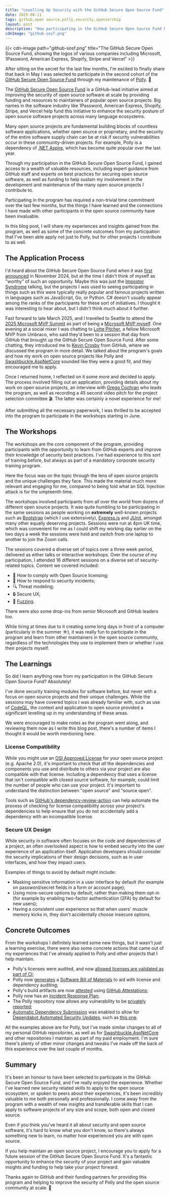 ```yaml
---
title: "Levelling Up Security with the GitHub Secure Open Source Fund"
date: 2025-08-11
tags: github,open source,polly,security,sponsorship
layout: post
description: "How participating in the GitHub Secure Open Source Fund has levelled-up security for my open source projects."
cdnImage: "github-sosf.png"
---
```


{{< cdn-image path="github-sosf.png" title="The GitHub Secure Open Source Fund, showing the logos of various companies including Microsoft, 1Password, American Express, Shopify, Stripe and Vercel" >}}

After sitting on the secret for the last few months, I'm excited to finally share that back in May I was selected to participate
in the second cohort of the [GitHub Secure Open Source Fund][github-sosf-session-2] through my maintenance of [Polly][polly]. 🎉

The [GitHub Secure Open Source Fund][github-sosf] is a GitHub-lead initiative aimed at improving the security of open source software
at scale by providing funding and resources to maintainers of popular open source projects. Big names in the software industry like
1Password, American Express, Shopify, Stripe, and Vercel help fund this initiative to enhance the security posture of open source
software projects across many language ecosystems.

Many open source projects are fundamental building blocks of countless software applications, whether open source or proprietary, and
the security of the entire software supply chain can be at risk if security vulnerabilities occur in these community-driven projects.
For example, Polly is a dependency of [.NET Aspire][aspire], which has become quite popular over the last year.

Through my participation in the GitHub Secure Open Source Fund, I gained access to a wealth of valuable resources, including expert
guidance from GitHub staff and experts on best practices for securing open source software, as well as funding to help sustain my
involvement in the development and maintenance of the many open source projects I contribute to.

<!--more-->

Participating in the program has required a non-trivial time commitment over the last few months, but the things I have learned and
the connections I have made with other participants in the open source community have been invaluable.

In this blog post, I will share my experiences and insights gained from the program, as well as some of the concrete outcomes from my
participation that I've been able apply not just to Polly, but for other projects I contribute to as well.

## The Application Process

I'd heard about the GitHub Secure Open Source Fund when it was [first announced][github-sosf-announcement] in November 2024, but at the
time I didn't think of myself as "worthy" of such an opportunity. Maybe this was just the [Impostor Syndrome][impostor-syndrome] talking,
but the projects I was used to seeing participating in things such as this were typically really popular and famous projects written in
languages such as JavaScript, Go, or Python. C# doesn't usually appear among the ranks of the participants for these sort of initiatives.
I thought it was interesting to hear about, but I didn't think much about it further.

Fast forward to late March 2025, and I travelled to Seattle to attend the [2025 Microsoft MVP Summit][mvp-summit-2025] as part of being
a [Microsoft MVP myself][mvp]. One evening at a social mixer I was chatting to [Lotte Pitcher][lotte-pitcher], a fellow Microsoft MVP
from Umbraco, who said they'd been to a session that day from GitHub that brought up the GitHub Secure Open Source Fund. After some
chatting, they introduced me to [Kevin Crosby][kevin-crosby] from GitHub, where we discussed the program in more detail. We talked about
the program's goals and how my work on open source projects like Polly and [Swashbuckle.AspNetCore][swashbuckle] sounded like they were
a good fit, and they encouraged me to apply.

Once I returned home, I reflected on it some more and decided to apply. The process involved filling out an application, providing
details about my work on open source projects, an interview with [Gregg Cochran][gregg-cochran] who leads the program, as well as
recording a 45 second video pitch for the project selection committee 🎬. The latter was certainly a novel experience for me!

After submitting all the necessary paperwork, I was thrilled to be accepted into the program to participate in the workshops starting in June.

## The Workshops

The workshops are the core component of the program, providing participants with the opportunity to learn from GitHub experts and
improve their knowledge of security best practices. I've had experience to this sort of training before, but always as part of a
mandatory corporate security training program.

Here the focus was on the topic through the lens of open source projects and the unique challenges they face. This made the material
much more relevant and engaging for me, compared to being told what an SQL Injection attack is for the umpteenth time.

The workshops involved participants from all over the world from dozens of different open source projects. It was quite humbling to be
participating in the same sessions as people working on __extremely__ well-known projects such as [Bootstrap][bootstrap] (which I use
extensively), [Express.js][expressjs] and [JUnit][junit], amongst many other equally deserving projects. Sessions were run at 4pm UK
time, which was convenient for me as I could shift my working day earlier on the two days a week the sessions were held and switch
from one laptop to another to join the Zoom calls.

The sessions covered a diverse set of topics over a three week period, delivered as either talks or interactive workshops. Over the
course of my participation, I attended 16 different sessions on a diverse set of security-related topics. Content we covered included:

- 📄 How to comply with Open Source licensing;
- 🚨 How to respond to security incidents;
- 🔍 Threat modeling;
- 🔒 Secure UX;
- 🐻 [Fuzzing][fuzzing].

There were also some drop-ins from senior Microsoft and GitHub leaders too.

While tiring at times due to it creating some long days in front of a computer (particularly in the summer ☀️), it was really fun to
participate in the program and learn from other maintainers in the open source community, regardless of the technologies they use to
implement them or whether I use their projects myself.

## The Learnings

So did I learn anything new from my participation in the GitHub Secure Open Source Fund? Absolutely!

I've done security training modules for software before, but never with a focus on open source projects and their unique challenges.
While the sessions may have covered topics I was already familiar with, such as use of [CodeQL][codeql], the context and application
to open source provided a significant levelling up in my understanding of these areas.

We were encouraged to make notes as the program went along, and reviewing them now as I write this blog post, there's a number of items
I thought it would be worth mentioning here.

### License Compatibility

While you might use an [OSI Approved License][osi-licences] for your open source project (e.g. Apache 2.0), it's important to check
that _all_ the dependencies and components you use and distribute to others via your project are also compatible with that license.
Including a dependency that uses a license that isn't compatible with closed source software, for example, could limit the number of
people who can use your project. It's important to understand the distinction between "open source" and "source open".

Tools such as [GitHub's dependency-review-action][dependency-review-action] can help automate the process of checking for license
compatibility across your project's dependencies to help ensure that you do not accidentally add a dependency with an incompatible license.

### Secure UX Design

While security in software often focuses on the code and dependencies of a project, an often overlooked aspect is how to embed
security into the user experience of an application itself. Application developers should consider the security implications of their
design decisions, such as in user interfaces, and how they impact users.

Examples of things to avoid by default might include:

- Masking sensitive information in a user interface by default (for example on password/secret fields in a form or account page);
- Using more-secure options by default, rather than making them opt-in (for example by enabling two-factor authentication (2FA) by default for new users);
- Having a consistent user experience so that when users' muscle memory kicks in, they don't accidentally choose insecure options.

## Concrete Outcomes

From the workshops I definitely learned some new things, but it wasn't just a learning exercise, there were also some concrete actions
that came out of my experiences that I've already applied to Polly and other projects that I help maintain.

- Polly's licenses were audited, and now [allowed licenses are validated as part of CI][license-audit];
- Polly now [generates][generate-sbom] a [Software Bill of Materials][sbom] to aid with license and dependency auditing;
- Polly's build artifacts are now [attested][attestation] using [GitHub Attestations][github-attestations];
- Polly now has an [Incident Response Plan][irp];
- The Polly repository now allows any vulnerability to be [privately reported][security-policy];
- [Automatic Dependency Submission][automatic-dependency-submission] was enabled to allow for
  [Dependabot Automated Security Updates][dependabot-security-updates], such as [this one][security-update].

All the examples above are for Polly, but I've made similar changes to all of my personal GitHub repositories, as well as for
[Swashbuckle.AspNetCore][swashbuckle] and other repositories I maintain as part of my paid employment. I'm sure there's plenty of other
minor changes and tweaks I've made off the back of this experience over the last couple of months.

## Summary

It's been an honour to have been selected to participate in the GitHub Secure Open Source Fund, and I've really enjoyed the experience.
Whether I've learned new security related skills to apply to the open source ecosystem, or spoken to peers about their experiences, it's
been incredibly valuable to me both personally and professionally. I come away from the program with a wealth of new insights and transferable
skills that I can apply to software projects of any size and scope, both open and closed source.

Even if you think you've heard it all about security and open source software, it's hard to know what you don't know, so there's always
something new to learn, no matter how experienced you are with open source.

If you help maintain an open source project, I encourage you to apply for a future session of the GitHub Secure Open Source Fund. It's a
fantastic opportunity to enhance the security of your project and gain valuable insights and funding to help take your project forward.

Thanks again to GitHub and their funding partners for providing this program and helping to improve the security of Polly and the open
source community at scale. 💖

[aspire]: https://github.com/dotnet/aspire "The .NET Aspire project on GitHub"
[attestation]: https://github.com/App-vNext/Polly/pull/2647 "Attest artifacts"
[automatic-dependency-submission]: https://docs.github.com/code-security/supply-chain-security/understanding-your-software-supply-chain/configuring-automatic-dependency-submission-for-your-repository "Configuring automatic dependency submission for your repository"
[bootstrap]: https://getbootstrap.com/ "The Bootstrap website"
[codeql]: https://codeql.github.com/ "CodeQL"
[dependabot-security-updates]: https://docs.github.com/code-security/dependabot/dependabot-security-updates/about-dependabot-security-updates "About Dependabot security updates"
[dependency-review-action]: https://github.com/actions/dependency-review-action "GitHub's dependency-review-action"
[gregg-cochran]: https://github.com/dubsopenhub "Gregg Cochran's GitHub profile"
[expressjs]: https://expressjs.com/ "The Express.js website"
[fuzzing]: https://en.wikipedia.org/wiki/Fuzzing "Fuzzing on Wikipedia"
[github-attestations]: https://docs.github.com/actions/how-tos/secure-your-work/use-artifact-attestations/use-artifact-attestations "Using artifact attestations to establish provenance for builds"
[github-sosf]: https://resources.github.com/github-secure-open-source-fund/ "GitHub Secure Open Source Fund"
[github-sosf-announcement]: https://github.blog/news-insights/company-news/announcing-github-secure-open-source-fund/ "Announcing GitHub Secure Open Source Fund: Help secure the open source ecosystem for everyone"
[github-sosf-session-2]: https://github.blog/open-source/maintainers/securing-the-supply-chain-at-scale-starting-with-71-important-open-source-projects/ "Securing the supply chain at scale: Starting with 71 important open source projects"
[generate-sbom]: https://github.com/App-vNext/Polly/pull/2640 "Generate SBOM"
[impostor-syndrome]: https://en.wikipedia.org/wiki/Impostor_syndrome "Impostor syndrome on Wikipedia"
[irp]: https://github.com/App-vNext/Polly/pull/2661 "Add incident response plan"
[junit]: https://junit.org/ "The JUnit website"
[kevin-crosby]: https://github.com/kevincrosby "Kevin Crosby's GitHub profile"
[license-audit]: https://github.com/App-vNext/Polly/pull/2641 "Specify allowed licenses"
[lotte-pitcher]: https://github.com/lottepitcher "Lotte Pitcher's GitHub profile"
[mvp]: http://martincostello.com/mvp "Martin Costello's MVP profile"
[mvp-summit-2025]: https://techcommunity.microsoft.com/blog/mvp-blog/a-recap-of-the-mvp-summit-2025/4403230 "A Recap of the MVP Summit 2025"
[osi-licences]: https://opensource.org/licenses "OSI Approved Licenses"
[polly]: https://github.com/App-vNext/Polly "The Polly project on GitHub"
[sbom]: https://en.wikipedia.org/wiki/Software_supply_chain "Software supply chain on Wikipedia"
[security-policy]: https://github.com/App-vNext/Polly/security/policy "Polly's security policy"
[security-update]: https://github.com/App-vNext/Polly/pull/2681 "Bump System.Text.Json from 8.0.0 to 9.0.7"
[swashbuckle]: https://github.com/domaindrivendev/Swashbuckle.AspNetCore "The Swashbuckle.AspNetCore project on GitHub"
